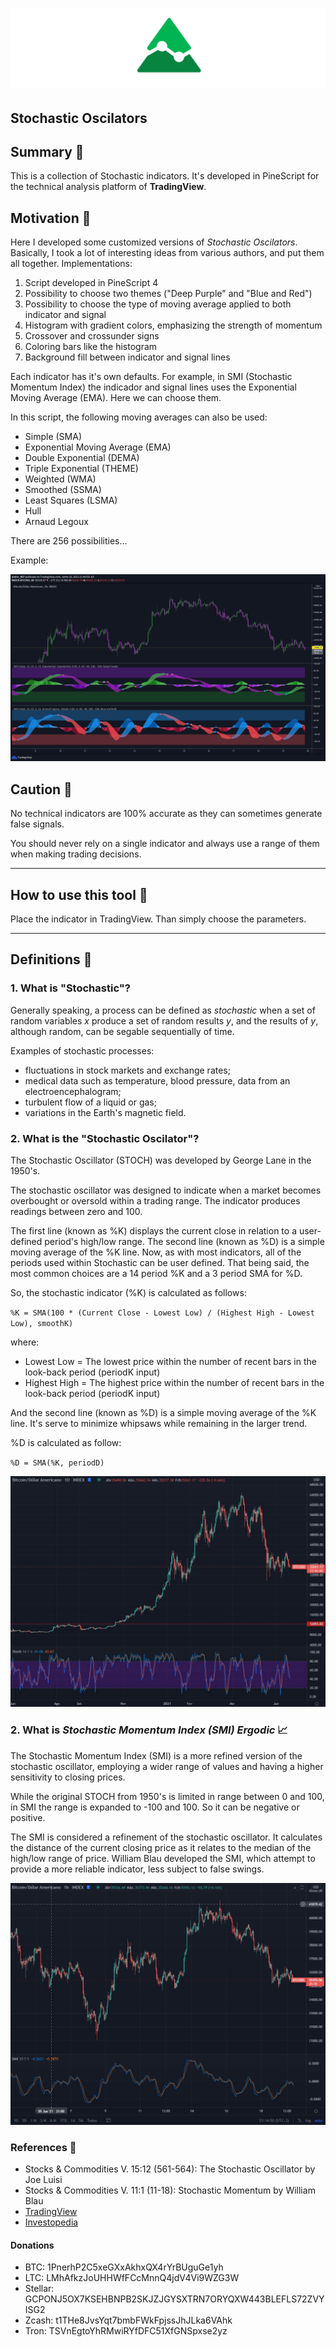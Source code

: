 # ![logo](images/Pine.png "Pine")

## Stochastic Oscilators

## Summary 💊

This is a collection of Stochastic indicators.
It's developed in PineScript for the technical analysis platform of **TradingView**.

## Motivation 💊

Here I developed some customized versions of *Stochastic Oscilators*.
Basically, I took a lot of interesting ideas from various authors, and put them all together.
Implementations:
  
1. Script developed in PineScript 4
2. Possibility to choose two themes ("Deep Purple" and "Blue and Red")
3. Possibility to choose the type of moving average applied to both indicator and signal
4. Histogram with gradient colors, emphasizing the strength of momentum
5. Crossover and crossunder signs
6. Coloring bars like the histogram
7. Background fill between indicator and signal lines

Each indicator has it's own defaults.
For example, in SMI (Stochastic Momentum Index) the indicador and signal lines uses the Exponential Moving Average (EMA).
Here we can choose them.

In this script, the following moving averages can also be used:

- Simple (SMA)
- Exponential Moving Average (EMA)
- Double Exponential (DEMA)
- Triple Exponential (THEME)
- Weighted (WMA)
- Smoothed (SSMA)
- Least Squares (LSMA)
- Hull
- Arnaud Legoux

There are 256 possibilities...

Example:

![alt](image/../images/New%20SMI.png)

## Caution 💊

No technical indicators are 100% accurate as they can sometimes generate false signals.

You should never rely on a single indicator and always use a range of them when making trading decisions.

---

## How to use this tool 💊

Place the indicator in TradingView. Than simply choose the parameters.

---

## Definitions 💊

### 1. What is "Stochastic"?

Generally speaking, a process can be defined as *stochastic* when a set of random variables *x* produce a set of random results *y*, and the results of *y*, although random, can be segable sequentially of time.

Examples of stochastic processes:

- fluctuations in stock markets and exchange rates;
- medical data such as temperature, blood pressure, data from an electroencephalogram;
- turbulent flow of a liquid or gas;
- variations in the Earth's magnetic field.

### 2. What is the "Stochastic Oscilator"?

The Stochastic Oscillator (STOCH) was developed by George Lane in the 1950's.

The stochastic oscillator was designed to indicate when a market becomes overbought or oversold within a trading range.
The indicator produces readings between zero and 100.

The first line (known as %K) displays the current close in relation to a user-defined period's high/low range.
The second line (known as %D) is a simple moving average of the %K line.
Now, as with most indicators, all of the periods used within Stochastic can be user defined.
That being said, the most common choices are a 14 period %K and a 3 period SMA for %D.

So, the stochastic indicator (%K) is calculated as follows:

`%K = SMA(100 * (Current Close - Lowest Low) / (Highest High - Lowest Low), smoothK)`

where:

- Lowest Low = The lowest price within the number of recent bars in the look-back period (periodK input)
- Highest High = The highest price within the number of recent bars in the look-back period (periodK input)

And the second line (known as %D) is a simple moving average of the %K line.
It's serve to minimize whipsaws while remaining in the larger trend.

%D is calculated as follow:

`%D = SMA(%K, periodD)`

![Example of STOCH Oscilator](images/Stochast%20-%20Example.jpg)

### 2. What is *Stochastic Momentum Index (SMI) Ergodic* 📈

The Stochastic Momentum Index (SMI) is a more refined version of the stochastic oscillator, employing a wider range of values and having a higher sensitivity to closing prices.

While the original STOCH from 1950's is limited in range between 0 and 100, in SMI the range is expanded to -100 and 100.
So it can be negative or positive.

The SMI is considered a refinement of the stochastic oscillator.
It calculates the distance of the current closing price as it relates to the median of the high/low range of price.
William Blau developed the SMI, which attempt to provide a more reliable indicator, less subject to false swings.

![Example of Stochastic Momentum Index (SMI)](images/Stochast%20Momentum%20Index%20-%20Example.jpg)

### References 💊

- Stocks & Commodities V. 15:12 (561-564): The Stochastic Oscillator by Joe Luisi
- Stocks & Commodities V. 11:1 (11-18): Stochastic Momentum by William Blau
- [TradingView](https://br.tradingview.com)
- [Investopedia](https://www.investopedia.com/)

#### Donations

- BTC: 1PnerhP2C5xeGXxAkhxQX4rYrBUguGe1yh
- LTC: LMhAfkzJoUHHWfFCcMnnQ4jdV4Vi9WZG3W
- Stellar: GCPONJ5OX7KSEHBNPB2SKJZJGYSXTRN7ORYQXW443BLEFLS72ZVYISG2
- Zcash: t1THe8JvsYqt7bmbFWkFpjssJhJLka6VAhk
- Tron: TSVnEgtoYhRMwiRYfDFC51XfGNSpxse2yz
